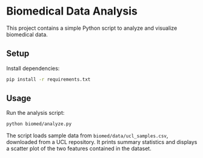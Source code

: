 # Biomedical Data Analysis

This project contains a simple Python script to analyze and visualize biomedical data.

## Setup

Install dependencies:

```bash
pip install -r requirements.txt
```

## Usage

Run the analysis script:

```bash
python biomed/analyze.py
```

The script loads sample data from `biomed/data/ucl_samples.csv`, downloaded from a
UCL repository. It prints summary statistics and displays a scatter plot of the
two features contained in the dataset.
